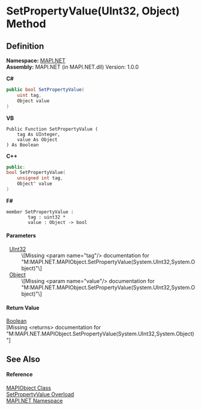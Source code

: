 # SetPropertyValue(UInt32, Object) Method




## Definition
**Namespace:** <a href="5bef4637-66f8-16d4-e5f4-4d0da57a1538.md">MAPI.NET</a>  
**Assembly:** MAPI.NET (in MAPI.NET.dll) Version: 1.0.0

**C#**
``` C#
public bool SetPropertyValue(
	uint tag,
	Object value
)
```
**VB**
``` VB
Public Function SetPropertyValue ( 
	tag As UInteger,
	value As Object
) As Boolean
```
**C++**
``` C++
public:
bool SetPropertyValue(
	unsigned int tag, 
	Object^ value
)
```
**F#**
``` F#
member SetPropertyValue : 
        tag : uint32 * 
        value : Object -> bool 
```



#### Parameters
<dl><dt>  <a href="https://learn.microsoft.com/dotnet/api/system.uint32" target="_blank" rel="noopener noreferrer">UInt32</a></dt><dd>\[Missing &lt;param name="tag"/&gt; documentation for "M:MAPI.NET.MAPIObject.SetPropertyValue(System.UInt32,System.Object)"\]</dd><dt>  <a href="https://learn.microsoft.com/dotnet/api/system.object" target="_blank" rel="noopener noreferrer">Object</a></dt><dd>\[Missing &lt;param name="value"/&gt; documentation for "M:MAPI.NET.MAPIObject.SetPropertyValue(System.UInt32,System.Object)"\]</dd></dl>

#### Return Value
<a href="https://learn.microsoft.com/dotnet/api/system.boolean" target="_blank" rel="noopener noreferrer">Boolean</a>  
\[Missing &lt;returns&gt; documentation for "M:MAPI.NET.MAPIObject.SetPropertyValue(System.UInt32,System.Object)"\]

## See Also


#### Reference
<a href="6aa245b8-3fdd-0cd0-a3f7-bdccb4596d2c.md">MAPIObject Class</a>  
<a href="ecffb77e-b8b0-a325-042f-a1d9b8034e82.md">SetPropertyValue Overload</a>  
<a href="5bef4637-66f8-16d4-e5f4-4d0da57a1538.md">MAPI.NET Namespace</a>  
